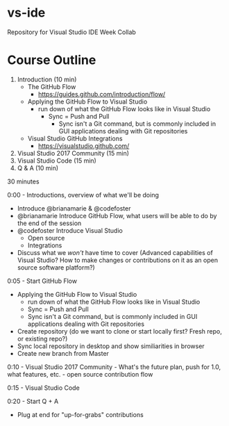 # vs-ide
Repository for Visual Studio IDE Week Collab

# Course Outline
1. Introduction (10 min)
    * The GitHub Flow
      - https://guides.github.com/introduction/flow/
    * Applying the GitHub Flow to Visual Studio
      - run down of what the GitHub Flow looks like in Visual Studio
        - Sync = Push and Pull 
          - Sync isn't a Git command, but is commonly included in GUI applications dealing with Git repositories
    * Visual Studio GitHub Integrations
      - https://visualstudio.github.com/
1. Visual Studio 2017 Community (15 min)
1. Visual Studio Code (15 min)
1. Q & A (10 min)

30 minutes

0:00 - Introductions, overview of what we'll be doing 
- Introduce @brianamarie & @codefoster
- @brianamarie Introduce GitHub Flow, what users will be able to do by the end of the session
- @codefoster Introduce Visual Studio 
  - Open source 
  - Integrations 
- Discuss what we _won't_ have time to cover (Advanced capabilities of Visual Studio? How to make changes or contributions on it as an open source software platform?) 

0:05 - Start GitHub Flow
- Applying the GitHub Flow to Visual Studio
    - run down of what the GitHub Flow looks like in Visual Studio
     - Sync = Push and Pull 
    - Sync isn't a Git command, but is commonly included in GUI applications dealing with Git repositories
- Create repository (do we want to clone or start locally first? Fresh repo, or existing repo?) 
- Sync local repository in desktop and show similiarities in browser 
- Create new branch from Master

0:10 - Visual Studio 2017 Community 
     - What's the future plan, push for 1.0, what features, etc. 
     - open source contribution flow

0:15 - Visual Studio Code

0:20 - Start Q + A
- Plug at end for "up-for-grabs" contributions 
